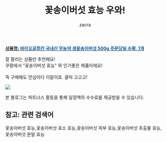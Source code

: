 ﻿---
layout: post
title:  "꽃송이버섯 효능 우와!"
author: zacra
categories: [ 아이템 ]
tags: [꽃송이버섯 효능,꽃송이버섯 효소 효능,꽃송이버섯 피부 효능,꽃송이버섯 추출물 효능,꽃송이버섯 분말 효능]
image: https://static.coupangcdn.com/image/vendor_inventory/af76/5adbf628deb703edce24d7a87956299fb741fa6474ce9e42e2475472396a.jpg 
description: "쿠팡에서 꽃송이버섯 효능 관련 상품으로 가장 잘팔리는 제품 중 하나라는 사실!!."
rating: 4.5
---

<a href="https://link.coupang.com/re/AFFSDP?lptag=AF8407795&pageKey=1266678054&itemId=2269664255&vendorItemId=70234463409&traceid=V0-153-d36f0a7bbb53a3d2"><b>상품명: <font color='#01579B'>바이오글루칸 국내산 무농약 생꽃송이버섯 500g 주문당일 수확, 1개</font></b></a>

잘 팔리는 상품만 추천해요!<br/>
쿠팡에서 "꽃송이버섯 효능" 와 인기좋은 제품이에요!<br/><br/>
즉 구매해도 안심이다 이말이죠. 클릭 고고고! <br/>



<a href="https://link.coupang.com/re/AFFSDP?lptag=AF8407795&pageKey=1266678054&itemId=2269664255&vendorItemId=70234463409&traceid=V0-153-d36f0a7bbb53a3d2"><img src="https://thumbnail9.coupangcdn.com/thumbnails/remote/q89/image/vendor_inventory/8998/d823761dd271c88eccae092f0d7ee25c1700c976a65fad6590bd2247dc00.jpg"></a> 

본 블로그는 파트너스 활동을 통해 일정액의 수수료를 제공받을 수 있습니다.

## 참고: 관련 검색어    
꽃송이버섯 효능,꽃송이버섯 효소 효능,꽃송이버섯 피부 효능,꽃송이버섯 추출물 효능,꽃송이버섯 분말 효능